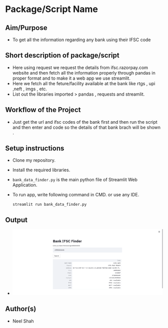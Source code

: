 # Package/Script Name

## Aim/Purpose

- To get all the information regarding any bank using their IFSC code

## Short description of package/script

- Here using request we request the details from ifsc.razorpay.com website and then fetch all the information properly through pandas in proper format and to make it a web app we use streamlit.
- Here we fetch all the feture/facility available at the bank like rtgs , upi ,neft , imgs , etc.
- List out the libraries imported > pandas , requests and streamlit.


## Workflow of the Project

- Just get the url and ifsc codes of the bank first and then run the script and then enter and code so the details of that bank brach will be shown .


## Setup instructions

- Clone my repository.
- Install the required libraries.
- `bank_data_finder.py` is the main python file of Streamlit Web Application.
- To run app, write following command in CMD. or use any IDE.

  ```
  streamlit run bank_data_finder.py
  ```


## Output

- ![image](Images/output_1(bank_data_finder).png)

## Author(s)

- Neel Shah
